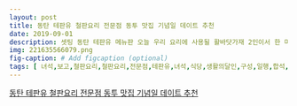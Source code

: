 ```yaml
---
layout: post
title: 동탄 테판유 철판요리 전문점 동투 맛집 기념일 데이트 추천
date: 2019-09-01
description: 셋팅 동탄 테판유 메뉴판 오늘 우리 요리에 사용될 활바닷가재 2인이서 한 마리를 전부 다 먹게된다 보여주시고 요리를 위해 가지고 가신다 오늘의 스프 양송이 스프와 당근 스프 중 우리의 픽은 양송이 스프 
img: 221635566079.png
fig-caption: # Add figcaption (optional)
tags: [ 녀석,보고,철판요리,철판요리,전문점,테판유,녀석,식당,생활의달인,구성,일행,합석,시스템,에어컨,빵빵,우리,외국,여행,철판요리,가면,합석,테판유,기념일,이벤트,셋팅,테판유,메뉴판,오늘,우리,요리,사용,바닷가재,이서,마리,전부,요리,위해,가지,오늘,스프,양송이,스프,당근,스프,우리,양송이,스프,아웃백,양송이,스프,반찬,버터,계속,사용,만큼,무생채,소스,왼쪽,야채,생강,중간,해산물,핫소스,오른쪽,고기,겨자,소스,샐러드,드레싱,바닥,계절,야채,치즈,구이,치즈,소스,그냥,아스파라거스,생강,소스,소스,바닷가재,키조개,관자,구이,랍스타,관자,먼저,버터,관자,버터,사랑,핫소스,스타,요리,불쇼,철판,얼음,랍스타,뚜껑,방식,이용,껍질,쇽쇽,발라,주심,스타,소스,스타,몸통,꼬리,스타,집게,몸통,짭쪼롬,식감,랍스터,셰프,개인,제일,스타,머리,치즈,그라탕,하나,그냥,뱃속,트러플,오일,숙성,블랙,앵거스,인분,그린,송이버섯,구이,마늘,구이,숙주나물,볶음,와사비,고기,미디엄,택했다,트러플,오일,트러플,오일,마늘,라이스,기름,고기,몹시,볶음밥,기간,한정,메뉴,스타,볶음밥,오늘,볶음밥,꼬돌꼬돌하,짭쪼롬,입맛,흰둥이,모양,디자인,볶음밥,후식,블루베리,요거트,아이스크림,녹차아이스크림,오빠,달달,블루베리,요거트,아이스크림,역시,커피,살짝,콜키,테판유,경기도,화성시,영천동,테판유,주차,가능,입도,모든,마음,철판요리,전문점 ]
---
```

[동탄 테판유 철판요리 전문점 동투 맛집 기념일 데이트 추천](https://blog.naver.com/bbomshin?Redirect=Log&logNo=221635566079)